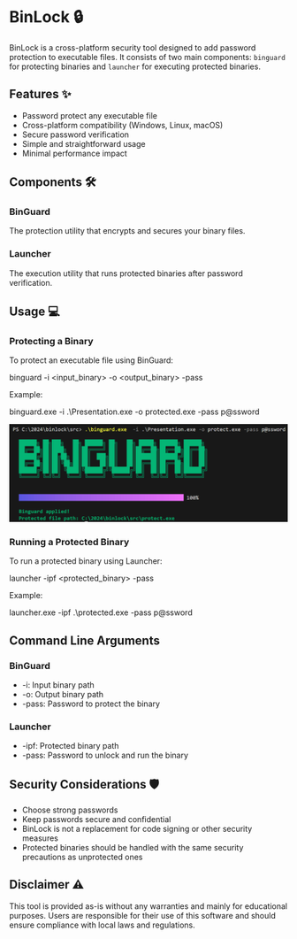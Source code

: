 # BinLock 🔒
BinLock is a cross-platform security tool designed to add password protection to executable files. It consists of two main components: `binguard` for protecting binaries and `launcher` for executing protected binaries.

## Features ✨

- Password protect any executable file
- Cross-platform compatibility (Windows, Linux, macOS)
- Secure password verification
- Simple and straightforward usage
- Minimal performance impact

## Components 🛠️

### BinGuard
The protection utility that encrypts and secures your binary files.

### Launcher
The execution utility that runs protected binaries after password verification.

## Usage  💻

### Protecting a Binary

To protect an executable file using BinGuard:

binguard -i <input_binary> -o <output_binary> -pass <password>

Example:

binguard.exe -i .\Presentation.exe -o protected.exe -pass p@ssword

![binlock](https://github.com/diljith369/binlock/blob/main/binguard.png)

### Running a Protected Binary

To run a protected binary using Launcher:

launcher -ipf <protected_binary> -pass <password>

Example:

launcher.exe -ipf .\protected.exe -pass p@ssword

## Command Line Arguments

### BinGuard
- -i: Input binary path
- -o: Output binary path
- -pass: Password to protect the binary

### Launcher
- -ipf: Protected binary path
- -pass: Password to unlock and run the binary

## Security Considerations 🛡️

- Choose strong passwords
- Keep passwords secure and confidential
- BinLock is not a replacement for code signing or other security measures
- Protected binaries should be handled with the same security precautions as unprotected ones

## Disclaimer ⚠️
This tool is provided as-is without any warranties and mainly for educational purposes. Users are responsible for their use of this software and should ensure compliance with local laws and regulations.


